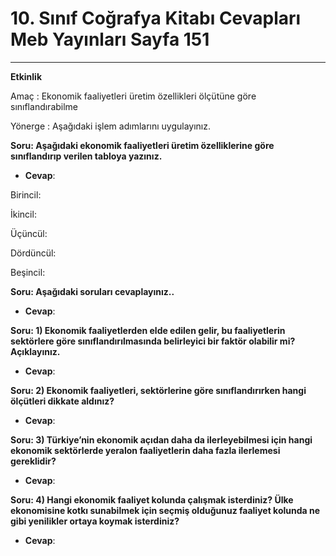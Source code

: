 # 10. Sınıf Coğrafya Kitabı Cevapları Meb Yayınları Sayfa 151

---

**Etkinlik**

Amaç : Ekonomik faaliyetleri üretim özellikleri ölçütüne göre sınıflandırabilme

 Yönerge : Aşağıdaki işlem adımlarını uygulayınız.

**Soru: Aşağıdaki ekonomik faaliyetleri üretim özelliklerine göre sınıflandırıp verilen tabloya yazınız.**

-   **Cevap**:

Birincil:

 İkincil:

 Üçüncül:

 Dördüncül:

 Beşincil:

**Soru: Aşağıdaki soruları cevaplayınız..**

-   **Cevap**:

**Soru: 1) Ekonomik faaliyetlerden elde edilen gelir, bu faaliyetlerin sektörlere göre sınıflandırılmasında belirleyici bir faktör olabilir mi? Açıklayınız.**

-   **Cevap**:

**Soru: 2) Ekonomik faaliyetleri, sektörlerine göre sınıflandırırken hangi ölçütleri dikkate aldınız?**

-   **Cevap**:

**Soru: 3) Türkiye’nin ekonomik açıdan daha da ilerleyebilmesi için hangi ekonomik sektörlerde yeralon faaliyetlerin daha fazla ilerlemesi gereklidir?**

-   **Cevap**:

**Soru: 4) Hangi ekonomik faaliyet kolunda çalışmak isterdiniz? Ülke ekonomisine kotkı sunabilmek için seçmiş olduğunuz faaliyet kolunda ne gibi yenilikler ortaya koymak isterdiniz?**

-   **Cevap**: